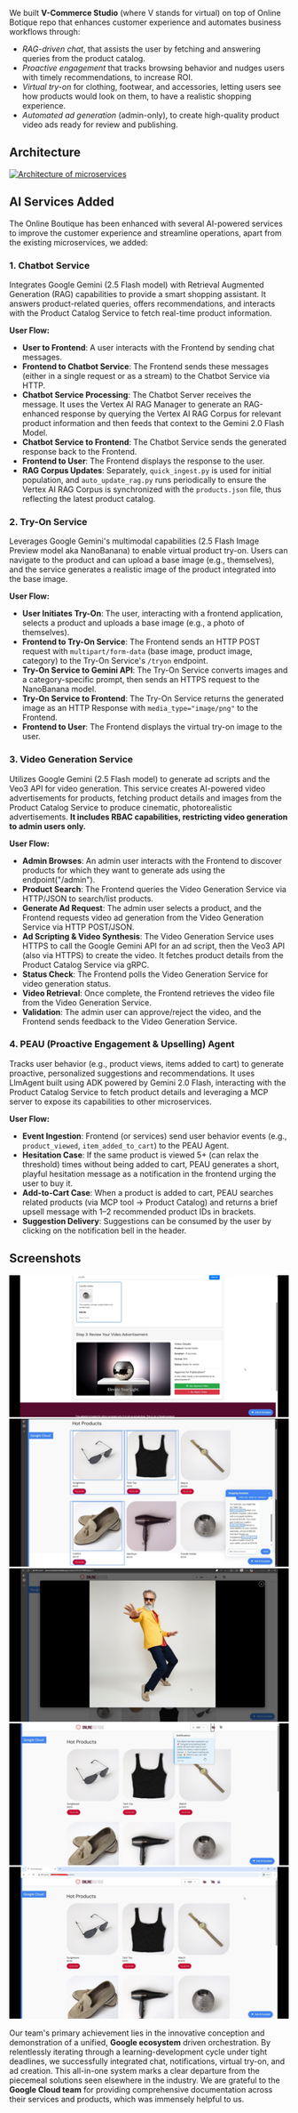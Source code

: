 <!-- <p align="center">
<img src="/src/frontend/static/icons/Hipster_HeroLogoMaroon.svg" width="300" alt="Online Boutique" />
</p> -->


We built **V-Commerce Studio** (where V stands for virtual) on top of Online Botique repo that enhances customer experience and automates business workflows through:

- *RAG-driven chat*, that assists the user by fetching and answering queries from the product catalog.
- *Proactive engagement* that tracks browsing behavior and nudges users with timely recommendations, to increase ROI.
- *Virtual try-on* for clothing, footwear, and accessories, letting users see how products would look on them, to have a realistic shopping experience.
- *Automated ad generation* (admin-only), to create high-quality product video ads ready for review and publishing.



## Architecture

[![Architecture of
microservices](/docs/img/vcommercestudio_arch_diag.jpg)](/docs/img/vcommercestudio_arch_diag.jpg)


## AI Services Added

The Online Boutique has been enhanced with several AI-powered services to improve the customer experience and streamline operations, apart from the existing microservices, we added:

### 1. Chatbot Service
Integrates Google Gemini (2.5 Flash model) with Retrieval Augmented Generation (RAG) capabilities to provide a smart shopping assistant. It answers product-related queries, offers recommendations, and interacts with the Product Catalog Service to fetch real-time product information.

**User Flow:**
*   **User to Frontend**: A user interacts with the Frontend by sending chat messages.
*   **Frontend to Chatbot Service**: The Frontend sends these messages (either in a single request or as a stream) to the Chatbot Service via HTTP.
*   **Chatbot Service Processing**: The Chatbot Server receives the message. It uses the Vertex AI RAG Manager to generate an RAG-enhanced response by querying the Vertex AI RAG Corpus for relevant product information and then feeds that context to the Gemini 2.0 Flash Model. 
*   **Chatbot Service to Frontend**: The Chatbot Service sends the generated response back to the Frontend.
*   **Frontend to User**: The Frontend displays the response to the user.
*   **RAG Corpus Updates**: Separately, `quick_ingest.py` is used for initial population, and `auto_update_rag.py` runs periodically to ensure the Vertex AI RAG Corpus is synchronized with the `products.json` file, thus reflecting the latest product catalog.

### 2. Try-On Service
Leverages Google Gemini's multimodal capabilities (2.5 Flash Image Preview model aka NanoBanana) to enable virtual product try-on. Users can navigate to the product and can upload a base image (e.g., themselves), and the service generates a realistic image of the product integrated into the base image.

**User Flow:**
*   **User Initiates Try-On**: The user, interacting with a frontend application, selects a product and uploads a base image (e.g., a photo of themselves).
*   **Frontend to Try-On Service**: The Frontend sends an HTTP POST request with `multipart/form-data` (base image, product image, category) to the Try-On Service's `/tryon` endpoint.
*   **Try-On Service to Gemini API**: The Try-On Service converts images and a category-specific prompt, then sends an HTTPS request to the NanoBanana model.
*   **Try-On Service to Frontend**: The Try-On Service returns the generated image as an HTTP Response with `media_type="image/png"` to the Frontend.
*   **Frontend to User**: The Frontend displays the virtual try-on image to the user.

### 3. Video Generation Service
Utilizes Google Gemini (2.5 Flash model) to generate ad scripts and the Veo3 API for video generation. This service creates AI-powered video advertisements for products, fetching product details and images from the Product Catalog Service to produce cinematic, photorealistic advertisements. **It includes RBAC capabilities, restricting video generation to admin users only.**

**User Flow:**
*   **Admin Browses**: An admin user interacts with the Frontend to discover products for which they want to generate ads using the endpoint("/admin").
*   **Product Search**: The Frontend queries the Video Generation Service via HTTP/JSON to search/list products.
*   **Generate Ad Request**: The admin user selects a product, and the Frontend requests video ad generation from the Video Generation Service via HTTP POST/JSON.
*   **Ad Scripting & Video Synthesis**: The Video Generation Service uses HTTPS to call the Google Gemini API for an ad script, then the Veo3 API (also via HTTPS) to create the video. It fetches product details from the Product Catalog Service via gRPC.
*   **Status Check**: The Frontend polls the Video Generation Service for video generation status.
*   **Video Retrieval**: Once complete, the Frontend retrieves the video file from the Video Generation Service.
*   **Validation**: The admin user can approve/reject the video, and the Frontend sends feedback to the Video Generation Service.

### 4. PEAU (Proactive Engagement & Upselling) Agent
Tracks user behavior (e.g., product views, items added to cart) to generate proactive, personalized suggestions and recommendations. It uses LlmAgent built using ADK powered by Gemini 2.0 Flash, interacting with the Product Catalog Service to fetch product details and leveraging a MCP server to expose its capabilities to other microservices.

**User Flow:**
*   **Event Ingestion**: Frontend (or services) send user behavior events (e.g., `product_viewed`, `item_added_to_cart`) to the PEAU Agent.
*   **Hesitation Case**: If the same product is viewed 5+ (can relax the threshold) times without being added to cart, PEAU generates a short, playful hesitation message as a notification in the frontend urging the user to buy it.
*   **Add-to-Cart Case**: When a product is added to cart, PEAU searches related products (via MCP tool → Product Catalog) and returns a brief upsell message with 1–2 recommended product IDs in brackets.
*   **Suggestion Delivery**: Suggestions can be consumed by the user by clicking on the notification bell in the header.

## Screenshots


[![Screenshot of Ad Generation](/docs/img/adgen.png)](/docs/img/adgen.png)
[![Screenshot of Chatbot](/docs/img/chatbot.png)](/docs/img/chatbot.png)
[![Screenshot of Try-On](/docs/img/tryon.png)](/docs/img/tryon.png)
[![Screenshot of PEAU](/docs/img/PEAU.png)](/docs/img/PEAU.png)
[![Screenshot of RBAC](/docs/img/RBAC.png)](/docs/img/RBAC.png)



Our team's primary achievement lies in the innovative conception and demonstration of a unified, **Google ecosystem** driven orchestration. By relentlessly iterating through a learning-development cycle under tight deadlines, we successfully integrated chat, notifications, virtual try-on, and ad creation. This all-in-one system marks a clear departure from the piecemeal solutions seen elsewhere in the industry. We are grateful to the **Google Cloud team** for providing comprehensive documentation across their services and products, which was immensely helpful to us.

